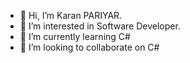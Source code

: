 - 👋 Hi, I’m Karan PARIYAR.
- 👀 I’m interested in Software Developer.
- 🌱 I’m currently learning C#
- 💞️ I’m looking to collaborate on C#

<!---
krn369/krn369 is a ✨ special ✨ repository because its `README.md` (this file) appears on your GitHub profile.
You can click the Preview link to take a look at your changes.
--->
